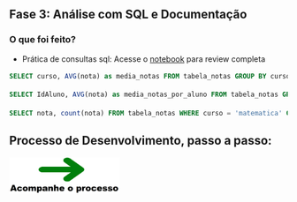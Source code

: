 ## Fase 3: Análise com SQL e Documentação

### O que foi feito?

- Prática de consultas sql: Acesse o <a href="../projeto_etl_notas/notebooks/note2.ipynb">notebook</a> para review completa
```sql
SELECT curso, AVG(nota) as media_notas FROM tabela_notas GROUP BY curso -- Média de notas por curso

SELECT IdAluno, AVG(nota) as media_notas_por_aluno FROM tabela_notas GROUP BY IdAluno ORDER BY media_notas_por_aluno DESC -- Alunos com a maior média

SELECT nota, count(nota) FROM tabela_notas WHERE curso = 'matematica' GROUP BY nota -- Distribuição de notas em uma matéria específica
```


## Processo de Desenvolvimento, passo a passo:
<a href="conclusion.md"><img src="../readme-imgs/seta-verde.png" width="200"/></a>
